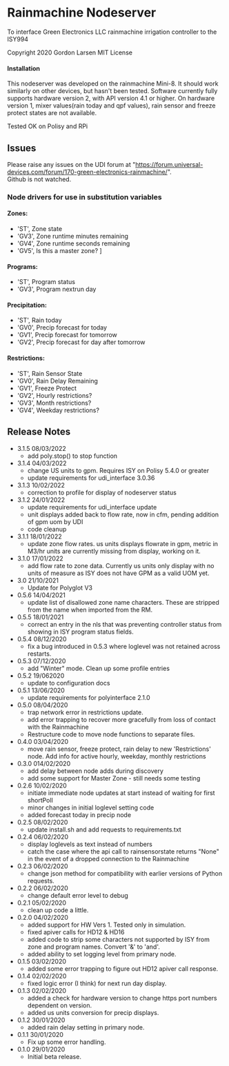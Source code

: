# Rainmachine Nodeserver
To interface Green Electronics LLC rainmachine irrigation controller to the ISY994

Copyright 2020 Gordon Larsen MIT License

#### Installation

This nodeserver was developed on the rainmachine Mini-8. It should work similarly on other devices, 
    but hasn't been tested.
Software currently fully supports hardware version 2, with API version 4.1 or higher.
On hardware version 1, mixer values(rain today and qpf values), rain sensor and freeze protect states are not available.
 
Tested OK on Polisy and RPi

## Issues
Please raise any issues on the UDI forum at "https://forum.universal-devices.com/forum/170-green-electronics-rainmachine/".  
Github is not watched.

### Node drivers for use in substitution variables
#### Zones:
 * 'ST', Zone state
 * 'GV3', Zone runtime minutes remaining
 * 'GV4', Zone runtime seconds remaining
 * 'GV5', Is this a master zone?
    ]
#### Programs:
 * 'ST', Program status
 * 'GV3', Program nextrun day

#### Precipitation:
 * 'ST',  Rain today
 * 'GV0', Precip forecast for today 
 * 'GV1', Precip forecast for tomorrow
 * 'GV2', Precip forecast for day after tomorrow

#### Restrictions:
 * 'ST', Rain Sensor State
 * 'GV0', Rain Delay Remaining
 * 'GV1', Freeze Protect
 * 'GV2', Hourly restrictions?
 * 'GV3', Month restrictions?
 * 'GV4', Weekday restrictions?

## Release Notes
- 3.1.5 08/03/2022
  - add poly.stop() to stop function 
- 3.1.4 04/03/2022
  - change US units to gpm.  Requires ISY on Polisy 5.4.0 or greater
  - update requirements for udi_interface 3.0.36
- 3.1.3 10/02/2022
  - correction to profile for display of nodeserver status
- 3.1.2 24/01/2022
  - update requirements for udi_interface update
  - unit displays added back to flow rate, now in cfm, pending addition of gpm uom by UDI
  - code cleanup
- 3.1.1 18/01/2022
  - update zone flow rates. us units displays flowrate in gpm, metric in M3/hr
    units are currently missing from display, working on it.
- 3.1.0 17/01/2022
  - add flow rate to zone data.  Currently us units only display with no units of measure as ISY does not have GPM
  as a valid UOM yet.
- 3.0 21/10/2021
  - Update for Polyglot V3
- 0.5.6 14/04/2021
    - update list of disallowed zone name characters.  These are stripped from the name when imported from the RM.
- 0.5.5 18/01/2021
    - correct an entry in the nls that was preventing controller status from showing in ISY program status fields.
- 0.5.4 08/12/2020
    - fix a bug introduced in 0.5.3 where loglevel was not retained across restarts.
- 0.5.3 07/12/2020
    - add "Winter" mode. Clean up some profile entries
- 0.5.2 19/062020
    - update to configuration docs
- 0.5.1 13/06/2020
    - update requirements for polyinterface 2.1.0
- 0.5.0 08/04/2020
    - trap network error in restrictions update.
    - add error trapping to recover more gracefully from loss of contact with the Rainmachine
    - Restructure code to move node functions to separate files. 
- 0.4.0 03/04/2020
    - move rain sensor, freeze protect, rain delay to new 'Restrictions' node.  Add info for active hourly, weekday, monthly restrictions 
- 0.3.0 014/02/2020
    - add delay between node adds during discovery
    - add some support for Master Zone - still needs some testing
- 0.2.6 10/02/2020
    - initiate immediate node updates at start instead of waiting for first shortPoll
    - minor changes in initial loglevel setting code
    - added forecast today in precip node
- 0.2.5 08/02/2020
    - update install.sh and add requests to requirements.txt 
- 0.2.4 06/02/2020
    - display loglevels as text instead of numbers
    - catch the case where the api call to rainsensorstate returns "None" in the
        event of a dropped connection to the Rainmachine
- 0.2.3 06/02/2020
    - change json method for compatibility with earlier
        versions of Python requests.
- 0.2.2 06/02/2020
    - change default error level to debug
- 0.2.1 05/02/2020
    - clean up code a little.
- 0.2.0 04/02/2020
    - added support for HW Vers 1. Tested only in simulation. 
    - fixed apiver calls for HD12 & HD16
    - added code to strip some characters not supported by ISY from zone
        and program names. Convert '&' to 'and'.
    - added ability to set logging level from primary node.
- 0.1.5 03/02/2020
    - added some error trapping to figure out HD12 apiver call
        response.
- 0.1.4 02/02/2020
    - fixed logic error (I think) for next  run day display.
- 0.1.3 02/02/2020
    - added a check for hardware version to change https port
        numbers dependent on version.
    - added us units conversion for precip displays.
- 0.1.2 30/01/2020
    - added rain delay setting in primary node.
- 0.1.1 30/01/2020
    - Fix up some error handling.
- 0.1.0 29/01/2020 
    - Initial beta release.